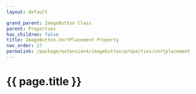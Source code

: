 ```yaml
---
layout: default

grand_parent: ImageButton Class
parent: Properties
has_children: false
title: ImageButton.VertPlacement Property
nav_order: 27
permalink: /package/extension4/imagebutton/properties/vertplacement
---
```

# {{ page.title }}